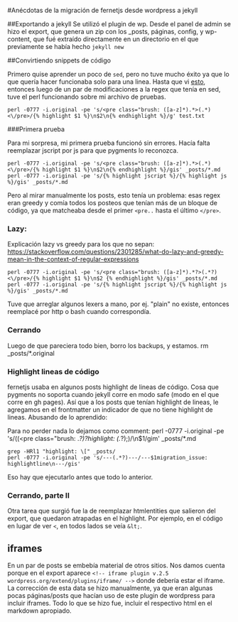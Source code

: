 #Anécdotas de la migración de fernetjs desde wordpress a jekyll

##Exportando a jekyll
Se utilizó el plugin de wp. Desde el panel de admin se hizo el export, que genera un zip con los _posts, páginas, config, y wp-content, que fué extraído directamente en un directorio en el que previamente se había hecho `jekyll new`

##Convirtiendo snippets de código

Primero quise aprender un poco de `sed`, pero no tuve mucho éxito ya que lo que quería hacer funcionaba solo para una linea. Hasta que vi [esto](http://unix.stackexchange.com/a/26289), entonces luego de un par de modificaciones a la regex que tenía en sed, tuve el perl funcionando sobre mi archivo de pruebas.

    perl -0777 -i.original -pe 's/<pre class="brush: ([a-z]*).*>(.*)<\/pre>/{% highlight $1 %}\n$2\n{% endhighlight %}/g' test.txt

###Primera prueba

Para mi sorpresa, mi primera prueba funcionó sin errores. Hacía falta reemplazar jscript por js para que pygments lo reconozca.

    perl -0777 -i.original -pe 's/<pre class="brush: ([a-z]*).*>(.*)<\/pre>/{% highlight $1 %}\n$2\n{% endhighlight %}/gis' _posts/*.md
    perl -0777 -i.original -pe 's/{% highlight jscript %}/{% highlight js %}/gis' _posts/*.md

Pero al mirar manualmente los posts, esto tenía un problema: esas regex eran greedy y comía todos los posteos que tenían más de un bloque de código, ya que matcheaba desde el primer `<pre..` hasta el último `</pre>`.

### Lazy:
Explicación lazy vs greedy para los que no sepan:
https://stackoverflow.com/questions/2301285/what-do-lazy-and-greedy-mean-in-the-context-of-regular-expressions

    perl -0777 -i.original -pe 's/<pre class="brush: ([a-z]*).*?>(.*?)<\/pre>/{% highlight $1 %}\n$2 {% endhighlight %}/gis' _posts/*.md
    perl -0777 -i.original -pe 's/{% highlight jscript %}/{% highlight js %}/gis' _posts/*.md

Tuve que arreglar algunos lexers a mano, por ej. "plain" no existe, entonces reemplacé por http o bash cuando correspondía.  

### Cerrando
Luego de que pareciera todo bien, borro los backups, y estamos.
    rm _posts/*.original

### Highlight lineas de código
fernetjs usaba en algunos posts highlight de lineas de código. Cosa que pygments no soporta cuando jekyll corre en modo safe (modo en el que corre en gh pages). Así que a los posts que tenían highlight de lineas, le agregamos en el frontmatter un indicador de que no tiene highlight de lineas. Abusando de lo aprendido:

Para no perder nada lo dejamos como comment:
    perl -0777 -i.original -pe 's/((<pre class="brush: .*?)?highlight: (.*?);)/<!--highlight:$3-->\n$1/gim' _posts/*.md

    grep -HRl1 "highlight: \[" _posts/
    perl -0777 -i.original -pe 's/---(.*?)---/---$1migration_issue: highlightline\n---/gis'

Eso hay que ejecutarlo antes que todo lo anterior.

### Cerrando, parte II
Otra tarea que surgió fue la de reemplazar htmlentities que salieron del export, que quedaron atrapadas en el highlight.
Por ejemplo, en el código en lugar de ver `<`, en todos lados se veía `&lt;`.

## iframes
En un par de posts se embebía material de otros sitios. Nos damos cuenta porque en el export aparece `<!-- iframe plugin v.2.5 wordpress.org/extend/plugins/iframe/ -->` donde debería estar el iframe.
La corrección de esta data se hizo manualmente, ya que eran algunas pocas páginas/posts que hacían uso de este plugin de wordpress para incluir iframes. Todo lo que se hizo fue, incluir el respectivo html en el markdown apropiado.
